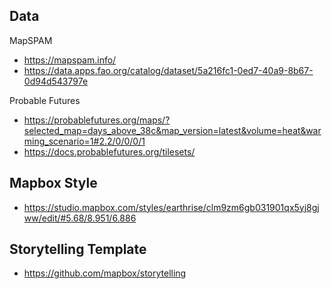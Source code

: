 
## Data

MapSPAM
* https://mapspam.info/
* https://data.apps.fao.org/catalog/dataset/5a216fc1-0ed7-40a9-8b67-0d94d543797e

Probable Futures
* https://probablefutures.org/maps/?selected_map=days_above_38c&map_version=latest&volume=heat&warming_scenario=1#2.2/0/0/0/1
* https://docs.probablefutures.org/tilesets/

## Mapbox Style

* https://studio.mapbox.com/styles/earthrise/clm9zm6gb031901qx5yj8gjww/edit/#5.68/8.951/6.886

## Storytelling Template

* https://github.com/mapbox/storytelling
